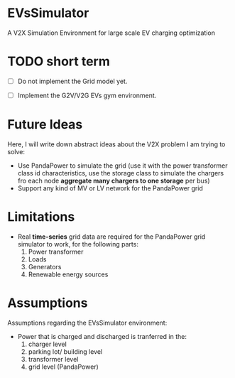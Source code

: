 # EVsSimulator
A V2X Simulation Environment for large scale EV charging optimization

# TODO short term

- [ ] Do not implement the Grid model yet.
- [ ] Implement the G2V/V2G EVs gym environment.


# Future Ideas
Here, I will write down abstract ideas about the V2X problem I am trying to solve:
- Use PandaPower to simulate the grid (use it with the power transformer class id characteristics, use the storage class to simulate the chargers fro each node **aggregate many chargers to one storage** per bus)
- Support any kind of  MV or LV network for the PandaPower grid

# Limitations
- Real **time-series** grid data are required for the PandaPower grid simulator to work, for the following parts:
    1. Power transformer
    2. Loads
    3. Generators
    4. Renewable energy sources


# Assumptions
Assumptions regarding the EVsSimulator environment:
- Power that is charged and discharged is tranferred in the:
    1. charger level 
    2. parking lot/ building level
    3. transformer level
    4. grid level (PandaPower)
 
